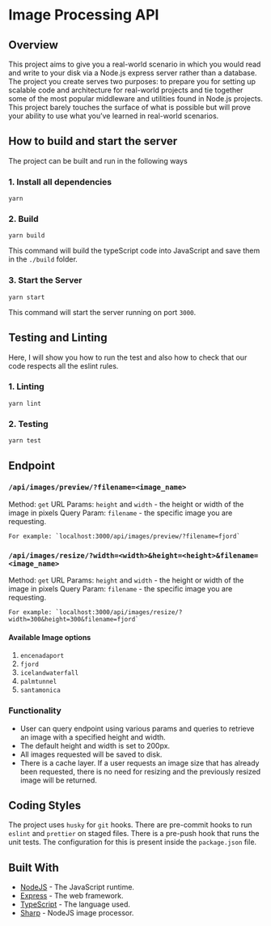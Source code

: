 # Image Processing API

## Overview

This project aims to give you a real-world scenario in which you would read and write to your disk via a Node.js express server rather than a database. The project you create serves two purposes: to prepare you for setting up scalable code and architecture for real-world projects and tie together some of the most popular middleware and utilities found in Node.js projects. This project barely touches the surface of what is possible but will prove your ability to use what you’ve learned in real-world scenarios.

## How to build and start the server

The project can be built and run in the following ways

### 1. Install all dependencies

`yarn`

### 2. Build

`yarn build`

This command will build the typeScript code into JavaScript and save them in the `./build` folder.

### 3. Start the Server

`yarn start`

This command will start the server running on port `3000`.

## Testing and Linting

Here, I will show you how to run the test and also how to check that our code respects all the eslint rules.

### 1. Linting

`yarn lint`

### 2. Testing

`yarn test`

## Endpoint

### `/api/images/preview/?filename=<image_name>`

Method: `get`
URL Params: `height` and `width` - the height or width of the image in pixels
Query Param: `filename` - the specific image you are requesting.

    For example: `localhost:3000/api/images/preview/?filename=fjord`

### `/api/images/resize/?width=<width>&height=<height>&filename=<image_name>`

Method: `get`
URL Params: `height` and `width` - the height or width of the image in pixels
Query Param: `filename` - the specific image you are requesting.

    For example: `localhost:3000/api/images/resize/?width=300&height=300&filename=fjord`

#### Available Image options

1. `encenadaport`
2. `fjord`
3. `icelandwaterfall`
4. `palmtunnel`
5. `santamonica`

### Functionality

- User can query endpoint using various params and queries to retrieve an image with a specified height and width.
- The default height and width is set to 200px.
- All images requested will be saved to disk.
- There is a cache layer. If a user requests an image size that has already been requested, there is no need for resizing and the previously resized image will be returned.

## Coding Styles

The project uses `husky` for `git` hooks. There are pre-commit hooks to run `eslint` and `prettier` on staged files. There is a pre-push hook that runs the unit tests. The configuration for this is present inside the `package.json` file.

## Built With

- [NodeJS](https://nodejs.org/en/) - The JavaScript runtime.
- [Express](https://expressjs.com/) - The web framework.
- [TypeScript](https://www.typescriptlang.org/) - The language used.
- [Sharp](https://sharp.pixelplumbing.com/) - NodeJS image processor.
